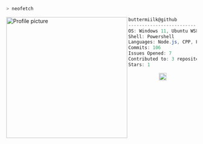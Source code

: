 ```zsh
> neofetch
```

<img align="left" src="https://a.ppy.sh/16039831" alt="Profile picture" width="320" /> 

```csharp
buttermiilk@github
-------------------------
OS: Windows 11, Ubuntu WSL
Shell: Powershell
Languages: Node.js, CPP, Bash
Commits: 106
Issues Opened: 7
Contributed to: 3 repositories
Stars: 1
```
<p align="center">
  <img alt="scheme" src="https://i.imgur.com/T09wbom.jpg" height="20" />
</p>
